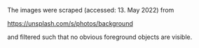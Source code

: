 The images were scraped (accessed: 13. May 2022) from

https://unsplash.com/s/photos/background

and filtered such that no obvious foreground objects are visible.